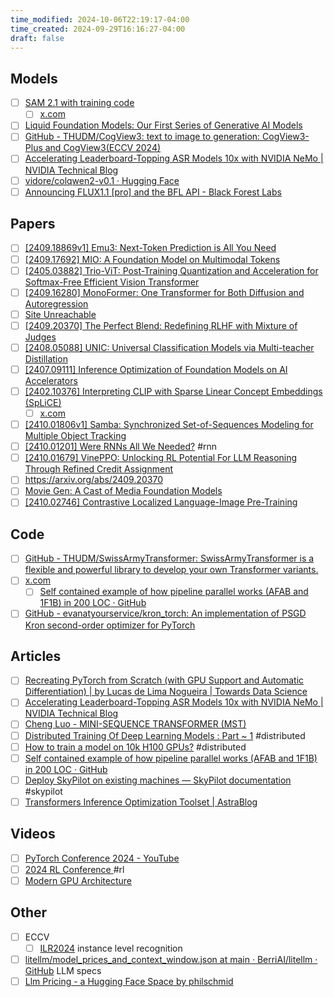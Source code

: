 ```yaml
---
time_modified: 2024-10-06T22:19:17-04:00
time_created: 2024-09-29T16:16:27-04:00
draft: false
---
```


## Models
- [ ] [SAM 2.1 with training code](https://github.com/facebookresearch/sam2)
	- [ ] [x.com](https://x.com/nikhilaravi/status/1840847032371560520)
- [ ] [Liquid Foundation Models: Our First Series of Generative AI Models](https://www.liquid.ai/liquid-foundation-models)
- [ ] [GitHub - THUDM/CogView3: text to image to  generation: CogView3-Plus and CogView3(ECCV 2024)](https://github.com/THUDM/CogView3)
- [ ] [Accelerating Leaderboard-Topping ASR Models 10x with NVIDIA NeMo | NVIDIA Technical Blog](https://developer.nvidia.com/blog/accelerating-leaderboard-topping-asr-models-10x-with-nvidia-nemo/)
- [ ] [vidore/colqwen2-v0.1 · Hugging Face](https://huggingface.co/vidore/colqwen2-v0.1)
- [ ] [Announcing FLUX1.1 \[pro\] and the BFL API - Black Forest Labs](https://blackforestlabs.ai/announcing-flux-1-1-pro-and-the-bfl-api/)
## Papers
- [ ] [\[2409.18869v1\] Emu3: Next-Token Prediction is All You Need](https://arxiv.org/abs/2409.18869v1)
- [ ] [\[2409.17692\] MIO: A Foundation Model on Multimodal Tokens](https://arxiv.org/abs/2409.17692)
- [ ] [\[2405.03882\] Trio-ViT: Post-Training Quantization and Acceleration for Softmax-Free Efficient Vision Transformer](https://arxiv.org/abs/2405.03882)
- [ ] [\[2409.16280\] MonoFormer: One Transformer for Both Diffusion and Autoregression](https://arxiv.org/abs/2409.16280)
- [ ] [Site Unreachable](https://arxiv.org/abs/2409.20566)
- [ ] [\[2409.20370\] The Perfect Blend: Redefining RLHF with Mixture of Judges](https://arxiv.org/abs/2409.20370)
- [ ] [\[2408.05088\] UNIC: Universal Classification Models via Multi-teacher Distillation](https://arxiv.org/abs/2408.05088)
- [ ] [\[2407.09111\] Inference Optimization of Foundation Models on AI Accelerators](https://arxiv.org/abs/2407.09111)
- [ ] [\[2402.10376\] Interpreting CLIP with Sparse Linear Concept Embeddings (SpLiCE)](https://arxiv.org/abs/2402.10376)
	- [ ] [x.com](https://x.com/alex_oesterling/status/1841592274553057485)
- [ ] [\[2410.01806v1\] Samba: Synchronized Set-of-Sequences Modeling for Multiple Object Tracking](https://arxiv.org/abs/2410.01806v1)
- [ ] [\[2410.01201\] Were RNNs All We Needed?](https://arxiv.org/abs/2410.01201) #rnn 
- [ ] [\[2410.01679\] VinePPO: Unlocking RL Potential For LLM Reasoning Through Refined Credit Assignment](https://arxiv.org/abs/2410.01679)
- [ ] https://arxiv.org/abs/2409.20370
- [ ] [Movie Gen: A Cast of Media Foundation Models](https://ai.meta.com/static-resource/movie-gen-research-paper)
- [ ] [\[2410.02746\] Contrastive Localized Language-Image Pre-Training](https://arxiv.org/abs/2410.02746)
## Code
- [ ] [GitHub - THUDM/SwissArmyTransformer: SwissArmyTransformer is a flexible and powerful library to develop your own Transformer variants.](https://github.com/THUDM/SwissArmyTransformer)
- [ ] [x.com](https://x.com/FerdinandMom/status/1841419180702351369)
	- [ ] [Self contained example of how pipeline parallel works (AFAB and 1F1B) in 200 LOC · GitHub](https://gist.github.com/3outeille/a3d4d91bb07af64c8f33d5aaee5145fe) 
- [ ] [GitHub - evanatyourservice/kron\_torch: An implementation of PSGD Kron second-order optimizer for PyTorch](https://github.com/evanatyourservice/kron_torch)

## Articles
- [ ] [Recreating PyTorch from Scratch (with GPU Support and Automatic Differentiation) | by Lucas de Lima Nogueira | Towards Data Science](https://towardsdatascience.com/recreating-pytorch-from-scratch-with-gpu-support-and-automatic-differentiation-8f565122a3cc)
- [ ] [Accelerating Leaderboard-Topping ASR Models 10x with NVIDIA NeMo | NVIDIA Technical Blog](https://developer.nvidia.com/blog/accelerating-leaderboard-topping-asr-models-10x-with-nvidia-nemo/)
- [ ] [Cheng Luo - MINI-SEQUENCE TRANSFORMER (MST)](https://wdlctc.github.io/mst.html)
- [ ] [Distributed Training Of Deep Learning Models : Part \~ 1](https://vaibhawvipul.github.io/2024/09/29/Distributed-Training-of-Deep-Learning-models-Part-~-1.html) #distributed
- [ ] [How to train a model on 10k H100 GPUs?](https://soumith.ch/blog/2024-10-02-training-10k-scale.md.html) #distributed 
- [ ] [Self contained example of how pipeline parallel works (AFAB and 1F1B) in 200 LOC · GitHub](https://gist.github.com/3outeille/a3d4d91bb07af64c8f33d5aaee5145fe)
- [ ] [Deploy SkyPilot on existing machines — SkyPilot documentation](https://skypilot.readthedocs.io/en/latest/reservations/existing-machines.html) #skypilot
- [ ] [Transformers Inference Optimization Toolset | AstraBlog](https://astralord.github.io/posts/transformer-inference-optimization-toolset/)

## Videos
- [ ] [PyTorch Conference 2024 - YouTube](https://www.youtube.com/playlist?list=PL_lsbAsL_o2B_znuvm-pDtV_cRhpqZb8l)
- [ ] [2024 RL Conference ](https://youtube.com/playlist?list=PLEA9Mnr-L18lI_I-EkyAc1-gXgBj52oV5&si=nHmif-Q7iD1gu2u2) #rl
- [ ] [Modern GPU Architecture](https://youtu.be/whPSD8sdx-0?si=PBPU2woJPHaf0E8n)

## Other
- [ ] ECCV
	- [ ] [ILR2024](https://ilr-workshop.github.io/ECCVW2024/) instance level recognition
- [ ] [litellm/model\_prices\_and\_context\_window.json at main · BerriAI/litellm · GitHub](https://github.com/BerriAI/litellm/blob/main/model_prices_and_context_window.json) LLM specs
- [ ] [Llm Pricing - a Hugging Face Space by philschmid](https://huggingface.co/spaces/philschmid/llm-pricing)